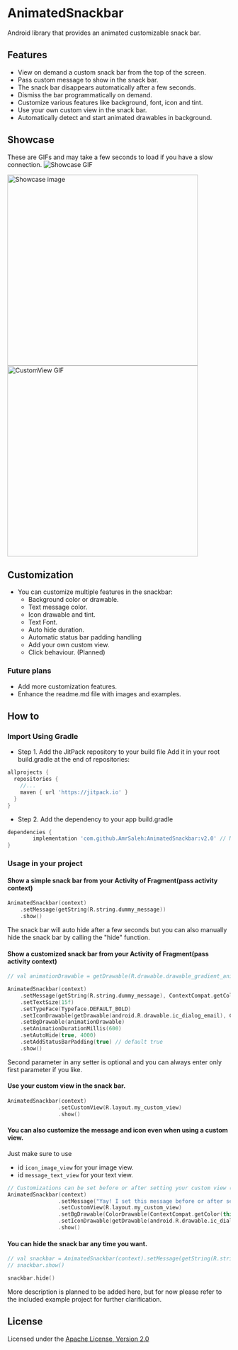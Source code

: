 # AnimatedSnackbar
Android library that provides an animated customizable snack bar.

## Features
- View on demand a custom snack bar from the top of the screen.
- Pass custom message to show in the snack bar.
- The snack bar disappears automatically after a few seconds.
- Dismiss the bar programmatically on demand.
- Customize various features like background, font, icon and tint.
- Use your own custom view in the snack bar.
- Automatically detect and start animated drawables in background.

## Showcase
These are GIFs and may take a few seconds to load if you have a slow connection.
![Showcase GIF](https://user-images.githubusercontent.com/5616594/58800238-d72cd780-85f6-11e9-9796-ae13a4ed6bfd.gif)

<!-- 
![CustomView GIF](https://user-images.githubusercontent.com/5616594/58909633-dc337900-8713-11e9-99c9-35ccee639208.gif)
![Showcase image](https://user-images.githubusercontent.com/5616594/58910033-d25e4580-8714-11e9-9e32-d09be8884025.png)
-->

<img src="https://user-images.githubusercontent.com/5616594/58910033-d25e4580-8714-11e9-9e32-d09be8884025.png" alt="Showcase image" width="430"/><img src="https://user-images.githubusercontent.com/5616594/58909633-dc337900-8713-11e9-99c9-35ccee639208.gif" alt="CustomView GIF" width="430"/>

<!-- <img src="https://user-images.githubusercontent.com/5616594/58800177-b795af00-85f6-11e9-8cc2-a240c76184c6.png" alt="png1" width="430"/> -->
<!-- <img src="https://user-images.githubusercontent.com/5616594/57711888-22d70b80-765f-11e9-86ce-2907ac0ddb58.gif" alt="GIF1" width="430"/> <img src="https://user-images.githubusercontent.com/5616594/57711890-22d70b80-765f-11e9-945e-80d2b9a77061.gif" alt="GIF2" width="430"/> -->

## Customization
- You can customize multiple features in the snackbar:
  - Background color or drawable.
  - Text message color.
  - Icon drawable and tint.
  - Text Font.
  - Auto hide duration.
  - Automatic status bar padding handling
  - Add your own custom view.
  - Click behaviour. (Planned)

### Future plans
- Add more customization features.
- Enhance the readme.md file with images and examples.

## How to
### Import Using Gradle
- Step 1. Add the JitPack repository to your build file
Add it in your root build.gradle at the end of repositories:
```Groovy
allprojects {
  repositories {
    //...
    maven { url 'https://jitpack.io' }
  }
}
```
- Step 2. Add the dependency to your app build.gradle
```Groovy
dependencies {
        implementation 'com.github.AmrSaleh:AnimatedSnackbar:v2.0' // Make sure to replace with latest version tag
}
```

### Usage in your project
#### Show a simple snack bar from your Activity of Fragment(pass activity context)
```Kotlin
AnimatedSnackbar(context)
    .setMessage(getString(R.string.dummy_message))
    .show()
```
The snack bar will auto hide after a few seconds but you can also manually hide the snack bar by calling the "hide" function.

#### Show a customized snack bar from your Activity of Fragment(pass activity context)
```Kotlin
// val animationDrawable = getDrawable(R.drawable.drawable_gradient_animation_list) as AnimationDrawable

AnimatedSnackbar(context)
    .setMessage(getString(R.string.dummy_message), ContextCompat.getColor(this@MainActivity, android.R.color.white))
    .setTextSize(15f)
    .setTypeFace(Typeface.DEFAULT_BOLD)
    .setIconDrawable(getDrawable(android.R.drawable.ic_dialog_email), ContextCompat.getColor(this@MainActivity, R.color.greenLight))
    .setBgDrawable(animationDrawable)
    .setAnimationDurationMillis(600)
    .setAutoHide(true, 4000)
    .setAddStatusBarPadding(true) // default true
    .show()
```
Second parameter in any setter is optional and you can always enter only first parameter if you like.

#### Use your custom view in the snack bar.
```Kotlin
AnimatedSnackbar(context)
                .setCustomView(R.layout.my_custom_view)
                .show()
```
#### You can also customize the message and icon even when using a custom  view.
Just make sure to use 
* id ```icon_image_view``` for your image view.
* id ```message_text_view``` for your text view.
```Kotlin
// Customizations can be set before or after setting your custom view (How cool is that!)
AnimatedSnackbar(context)
                .setMessage("Yay! I set this message before or after setting my custom view")
                .setCustomView(R.layout.my_custom_view)
                .setBgDrawable(ColorDrawable(ContextCompat.getColor(this, R.color.darkGray)))
                .setIconDrawable(getDrawable(android.R.drawable.ic_dialog_email))
                .show()
```

#### You can hide the snack bar any time you want.
```Kotlin
// val snackbar = AnimatedSnackbar(context).setMessage(getString(R.string.dummy_message))
// snackbar.show()

snackbar.hide()
```

More description is planned to be added here, but for now please refer to the included example project for further clarification.

## License
Licensed under the [Apache License, Version 2.0](https://www.apache.org/licenses/LICENSE-2.0.txt)
